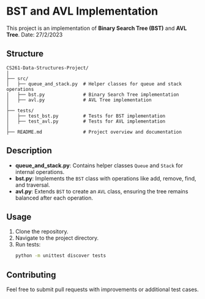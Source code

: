 
# BST and AVL Implementation

This project is an implementation of **Binary Search Tree (BST)** and **AVL Tree**.
Date: 27/2/2023

## Structure

```
CS261-Data-Structures-Project/
│
├── src/
│   ├── queue_and_stack.py  # Helper classes for queue and stack operations
│   ├── bst.py              # Binary Search Tree implementation
│   ├── avl.py              # AVL Tree implementation
│
├── tests/
│   ├── test_bst.py         # Tests for BST implementation
│   ├── test_avl.py         # Tests for AVL implementation
│
├── README.md               # Project overview and documentation
```

## Description

- **queue_and_stack.py**: Contains helper classes `Queue` and `Stack` for internal operations.
- **bst.py**: Implements the `BST` class with operations like add, remove, find, and traversal.
- **avl.py**: Extends `BST` to create an `AVL` class, ensuring the tree remains balanced after each operation.

## Usage

1. Clone the repository.
2. Navigate to the project directory.
3. Run tests:
    ```bash
    python -m unittest discover tests
    ```

## Contributing

Feel free to submit pull requests with improvements or additional test cases.
